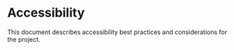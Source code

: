 # Accessibility

This document describes accessibility best practices and considerations for the project.
